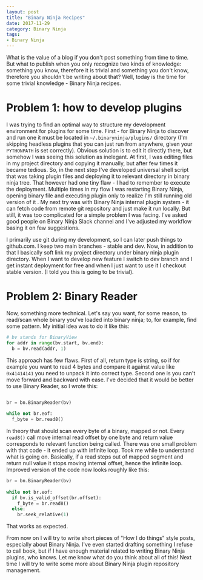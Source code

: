 ```yaml
---
layout: post
title: "Binary Ninja Recipes"
date: 2017-11-29
category: Binary Ninja
tags:
- Binary Ninja
---
```

What is the value of a blog if you don't post something from time to time. But what to publish when you only recognize two kinds of knowledge: something you know, therefore it is trivial and something you don't know, therefore you shouldn't be writing about that? Well, today is the time for some trivial knowledge - Binary Ninja recipes.

# Problem 1: how to develop plugins
I was trying to find an optimal way to structure my development environment for plugins for some time. First - for Binary Ninja to discover and run one it must be located in `~/.binaryninja/plugins/` directory (I'm skipping headless plugins that you can just run from anywhere, given your `PYTHONPATH` is set correctly). Obvious solution is to edit it directly there, but somehow I was seeing this solution as inelegant. At first, I was editing files in my project directory and copying it manually, but after few times it became tedious. So, in the next step I've developed universal shell script that was taking plugin files and deploying it to relevant directory in binary ninja tree. That however had one tiny flaw - I had to remember to execute the deployment. Multiple times in my flow I was restarting Binary Ninja, opening binary file and executing plugin only to realize I'm still running old version of it
.
My next try was with Binary Ninja internal plugin system - it can fetch code from remote git repository and just make it run locally. But still, it was too complicated for a simple problem I was facing. I've asked good people on Binary Ninja Slack channel and I've adjusted my workflow basing it on few suggestions.

I primarily use git during my development, so I can later push things to github.com. I keep two main branches - stable and dev. Now, in addition to that I basically soft link my project directory under binary ninja plugin directory. When I want to develop new feature I switch to dev branch and I get instant deployment for free and when I just want to use it I checkout stable version. (I told you this is going to be trivial).

# Problem 2: Binary Reader
Now, something more technical. Let's say you want, for some reason, to read/scan whole binary you've loaded into binary ninja; to, for example, find some pattern. My initial idea was to do it like this:
```python
# bv stands for BinaryView
for addr in range(bv.start, bv.end):
  b = bv.read(addr, 1)
```

This approach has few flaws. First of all, return type is string, so if for example you want to read 4 bytes and compare it against value like `0x41414141` you need to unpack it into correct type. Second one is you can't move forward and backward with ease. I've decided that it would be better to use Binary Reader, so I wrote this:

```python

br = bn.BinaryReader(bv)
 
while not br.eof:
  f_byte = br.read8()
```

In theory that should scan every byte of a binary, mapped or not. Every `read8()` call move internal read offset by one byte and return value corresponds to relevant function being called. There was one small problem with that code - it ended up with infinite loop. Took me while to understand what is going on. Basically, if a read steps out of mapped segment and return null value it stops moving internal offset, hence the infinite loop. Improved version of the code now looks roughly like this:

```python
br = bn.BinaryReader(bv)
 
while not br.eof:
  if bv.is_valid_offset(br.offset):
    f_byte = br.read8()
  else:
    br.seek_relative(1)
```

That works as expected.

From now on I will try to write short pieces of "How I do things" style posts, especially about Binary Ninja. I've even started drafting something I refuse to call book, but if I have enough material related to writing Binary Ninja plugins, who knows. Let me know what do you think about all of this! Next time I will try to write some more about Binary Ninja plugin repository management.